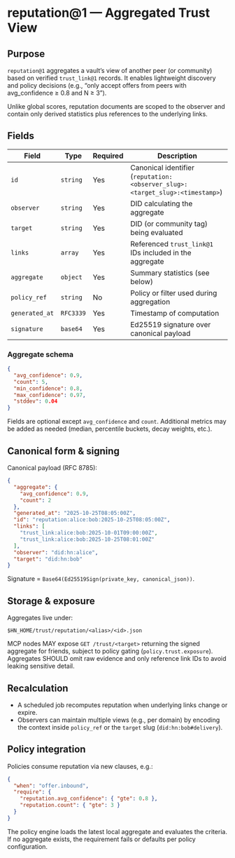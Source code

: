 # reputation@1 — Aggregated Trust View

## Purpose

`reputation@1` aggregates a vault’s view of another peer (or community) based on
verified `trust_link@1` records. It enables lightweight discovery and policy
decisions (e.g., “only accept offers from peers with avg_confidence ≥ 0.8 and N ≥ 3”).

Unlike global scores, reputation documents are scoped to the observer and contain
only derived statistics plus references to the underlying links.

## Fields

| Field        | Type      | Required | Description                                                         |
|--------------|-----------|----------|---------------------------------------------------------------------|
| `id`         | `string`  | Yes      | Canonical identifier (`reputation:<observer_slug>:<target_slug>:<timestamp>`) |
| `observer`   | `string`  | Yes      | DID calculating the aggregate                                       |
| `target`     | `string`  | Yes      | DID (or community tag) being evaluated                              |
| `links`      | `array`   | Yes      | Referenced `trust_link@1` IDs included in the aggregate              |
| `aggregate`  | `object`  | Yes      | Summary statistics (see below)                                      |
| `policy_ref` | `string`  | No       | Policy or filter used during aggregation                            |
| `generated_at` | `RFC3339` | Yes    | Timestamp of computation                                            |
| `signature`  | `base64`  | Yes      | Ed25519 signature over canonical payload                            |

### Aggregate schema

```json
{
  "avg_confidence": 0.9,
  "count": 5,
  "min_confidence": 0.8,
  "max_confidence": 0.97,
  "stddev": 0.04
}
```

Fields are optional except `avg_confidence` and `count`. Additional metrics may be added
as needed (median, percentile buckets, decay weights, etc.).

## Canonical form & signing

Canonical payload (RFC 8785):

```json
{
  "aggregate": {
    "avg_confidence": 0.9,
    "count": 2
  },
  "generated_at": "2025-10-25T08:05:00Z",
  "id": "reputation:alice:bob:2025-10-25T08:05:00Z",
  "links": [
    "trust_link:alice:bob:2025-10-01T09:00:00Z",
    "trust_link:alice:bob:2025-10-25T08:01:00Z"
  ],
  "observer": "did:hn:alice",
  "target": "did:hn:bob"
}
```

Signature = `Base64(Ed25519Sign(private_key, canonical_json))`.

## Storage & exposure

Aggregates live under:

```
$HN_HOME/trust/reputation/<alias>/<id>.json
```

MCP nodes MAY expose `GET /trust/<target>` returning the signed aggregate for friends,
subject to policy gating (`policy.trust.exposure`). Aggregates SHOULD omit raw evidence
and only reference link IDs to avoid leaking sensitive detail.

## Recalculation

- A scheduled job recomputes reputation when underlying links change or expire.
- Observers can maintain multiple views (e.g., per domain) by encoding the context
  inside `policy_ref` or the `target` slug (`did:hn:bob#delivery`).

## Policy integration

Policies consume reputation via new clauses, e.g.:

```json
{
  "when": "offer.inbound",
  "require": {
    "reputation.avg_confidence": { "gte": 0.8 },
    "reputation.count": { "gte": 3 }
  }
}
```

The policy engine loads the latest local aggregate and evaluates the criteria.
If no aggregate exists, the requirement fails or defaults per policy configuration.

